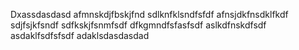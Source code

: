 Dxassdasdasd
afmnskdjfbskjfnd
sdlknfklsndfsfdf
afnsjdkfnsdklfkdf
sdjfsjkfsndf
sdfkskjfsnmfsdf
dfkgmndfsfasfsdf
aslkdfnskdfsdf
asdaklfsdfsfsdf
adaklsdasdasdad